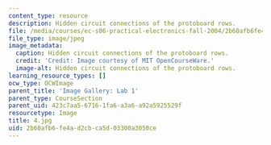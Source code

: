 ```yaml
---
content_type: resource
description: Hidden circuit connections of the protoboard rows.
file: /media/courses/ec-s06-practical-electronics-fall-2004/2b60afb6fe4ad2cbca5d03300a3050ce_4.jpg
file_type: image/jpeg
image_metadata:
  caption: Hidden circuit connections of the protoboard rows.
  credit: 'Credit: Image courtesy of MIT OpenCourseWare.'
  image-alt: Hidden circuit connections of the protoboard rows.
learning_resource_types: []
ocw_type: OCWImage
parent_title: 'Image Gallery: Lab 1'
parent_type: CourseSection
parent_uid: 423c7aa5-6716-1fa6-a3a6-a92a5925529f
resourcetype: Image
title: 4.jpg
uid: 2b60afb6-fe4a-d2cb-ca5d-03300a3050ce
---
```


